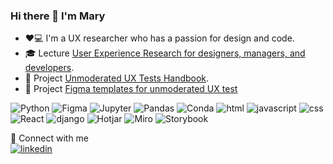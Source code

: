 ###  Hi there 👋 I'm Mary 

- ❤️💻 I'm a UX researcher who has a passion for design and code.
- 🎓 Lecture [User Experience Research for designers, managers, and developers](https://github.com/marypavlenko/user_analytics_lecture).
- 🚀 Project [Unmoderated UX Tests Handbook](https://www.).
- 📑 Project [Figma templates for unmoderated UX test](https://www.)

![Python](https://img.shields.io/badge/python%20-%2314354C.svg?&style=for-the-badge&logo=python&logoColor=white) 
![Figma](https://img.shields.io/badge/figma-%23F24E1E.svg?style=for-the-badge&logo=figma&logoColor=white)
![Jupyter](https://img.shields.io/badge/Jupyter%20-%23F37626.svg?&style=for-the-badge&logo=Jupyter&logoColor=white) 
![Pandas](https://img.shields.io/badge/pandas%20-%23150458.svg?&style=for-the-badge&logo=pandas&logoColor=white) 
![Conda](https://img.shields.io/badge/conda%20-%2342B029.svg?&style=for-the-badge&logo=anaconda&logoColor=white) 
![html](https://img.shields.io/badge/html%20-%23E34F26.svg?&style=for-the-badge&logo=html5&logoColor=white) 
![javascript](https://img.shields.io/badge/javascript%20-%23323330.svg?&style=for-the-badge&logo=javascript&logoColor=%23F7DF1E) 
![css](https://img.shields.io/badge/css%20-%231572B6.svg?&style=for-the-badge&logo=css3&logoColor=white) 
![React](https://img.shields.io/badge/react-%2320232a.svg?style=for-the-badge&logo=react&logoColor=%2361DAFB) 
![django](https://img.shields.io/badge/django%20-%23092E20.svg?&style=for-the-badge&logo=django&logoColor=white) 
![Hotjar](https://img.shields.io/badge/hotjar-FD3A5C?style=for-the-badge&logo=hotjar&logoColor=white)
![Miro](https://img.shields.io/badge/Miro-F7C922?style=for-the-badge&logo=Miro&logoColor=050036)
![Storybook](https://img.shields.io/badge/storybook-FF4785?style=for-the-badge&logo=storybook&logoColor=white)


🤝 Connect with me  
[![linkedin](https://img.shields.io/badge/linkedin%20-%230077B5.svg?&style=for-the-badge&logo=linkedin&logoColor=white)](https://www.linkedin.com/in/pavlenkom/) 
